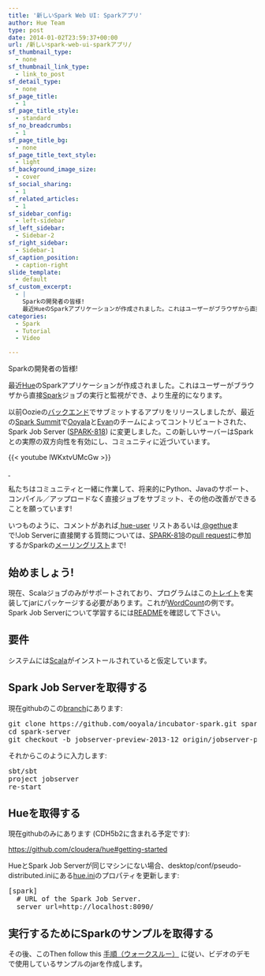 ```yaml
---
title: '新しいSpark Web UI: Sparkアプリ'
author: Hue Team
type: post
date: 2014-01-02T23:59:37+00:00
url: /新しいspark-web-ui-sparkアプリ/
sf_thumbnail_type:
  - none
sf_thumbnail_link_type:
  - link_to_post
sf_detail_type:
  - none
sf_page_title:
  - 1
sf_page_title_style:
  - standard
sf_no_breadcrumbs:
  - 1
sf_page_title_bg:
  - none
sf_page_title_text_style:
  - light
sf_background_image_size:
  - cover
sf_social_sharing:
  - 1
sf_related_articles:
  - 1
sf_sidebar_config:
  - left-sidebar
sf_left_sidebar:
  - Sidebar-2
sf_right_sidebar:
  - Sidebar-1
sf_caption_position:
  - caption-right
slide_template:
  - default
sf_custom_excerpt:
  - |
    Sparkの開発者の皆様!
    最近HueのSparkアプリケーションが作成されました。これはユーザーがブラウザから直接Sparkジョブの実行と監視...
categories:
  - Spark
  - Tutorial
  - Video

---
```

<p id="docs-internal-guid-4f124dbc-533c-5aa9-5a99-e29bb3080ee2">
  <span>Sparkの開発者の皆様!</span>
</p>

<span>最近<a href="https://gethue.com/">Hue</a>のSparkアプリケーションが作成されました。これはユーザーがブラウザから直接</span><span><a href="http://spark.incubator.apache.org/">Spark</a>ジョブの実行と監視ができ、より生産的になります。</span><span><br /> </span>

<span>以前Oozieの<a href="https://dl.dropboxusercontent.com/u/730827/cloudera/spark-app.png">バックエンド</a>でサブミットするアプリをリリースしましたが、最近の<a href="http://spark-summit.org/talk/chan-the-spark-job-server/">Spark Summit</a>で<a href="http://www.ooyala.com/">Ooyala</a>と<a href="https://github.com/velvia">Evan</a>のチームによってコントリビュートされた、Spark Job Server</span><span> (</span>[<span>SPARK-818</span>][1]<span>) に変更しました。この新しいサーバーはSparkとの実際の双方向性を有効にし、コミュニティに近づいています。</span>

{{< youtube lWKxtvUMcGw >}}

[<span> </span>][2]

私たちはコミュニティと一緒に作業して、将来的にPython、Javaのサポート、コンパイル／アップロードなく直接ジョブをサブミット、その他の改善ができることを願っています!

<span>いつものように、コメントがあれば</span>[<span> </span><span>hue-user</span>][3]<span> リストあるいは</span><span><a href="https://twitter.com/gethue"> </a></span><span><a href="https://twitter.com/gethue">@gethue</a>まで</span><span>!Job Serverに直接関する質問については、<a href="https://spark-project.atlassian.net/browse/SPARK-818">SPARK-818</a>の<a href="https://github.com/apache/incubator-spark/pull/222">pull request</a>に参加するかSparkの<a href="http://spark.incubator.apache.org/mailing-lists.html">メーリングリスト</a>まで!</span>

## <span>始めましょう!</span>

<span>現在、Scalaジョブのみがサポートされており、プログラムはこの</span><span><a href="https://github.com/ooyala/incubator-spark/blob/jobserver-preview-2013-12/jobserver/src/main/scala/spark.jobserver/SparkJob.scala#L6">トレイト</a>を実装してjarにパッケージする必要があります。これが</span><span><a href="https://github.com/ooyala/incubator-spark/blob/jobserver-preview-2013-12/jobserver/src/test/scala/spark.jobserver/WordCountExample.scala#L16">WordCount</a>の例です。Spark Job Serverについて学習するには</span><span><a href="https://github.com/ooyala/incubator-spark/tree/jobserver-preview-2013-12/jobserver#features">README</a>を確認して下さい。</span><span><br /> </span>

## <span>要件</span>

<span>システムには</span><span><a href="http://www.scala-lang.org/">Scala</a>がインストールされていると仮定しています。</span>

## <span>Spark Job Serverを取得する</span>

<span>現在githubのこの</span>[branch][4]にあります:

<pre class="code">git clone https://github.com/ooyala/incubator-spark.git spark-server
cd spark-server
git checkout -b jobserver-preview-2013-12 origin/jobserver-preview-2013-12</pre>

<span>それからこのように入力します:</span>

<pre class="code">sbt/sbt
project jobserver
re-start</pre>

## <span>Hueを取得する</span>

<span>現在githubのみにあります (CDH5b2に含まれる予定です):</span>

[<span>https://github.com/cloudera/hue#getting-started</span>][5]

<span>HueとSpark Job Serverが同じマシンにない場合、desktop/conf/pseudo-distributed.iniにある</span><span><a href="https://github.com/cloudera/hue/blob/master/desktop/conf.dist/hue.ini">hue.ini</a>のプロパティを更新します</span><span>:</span>

<pre class="code">[spark]
  # URL of the Spark Job Server.
  server_url=http://localhost:8090/</pre>

## <span>実行するためにSparkのサンプルを取得する</span>

<span>その後、このThen follow this </span>[<span>手順（ウォークスルー）</span>][6]<span> に従い、ビデオのデモで使用しているサンプルのjarを作成します。</span>

 [1]: https://spark-project.atlassian.net/browse/SPARK-818
 [2]: https://www.youtube.com/watch?v=lWKxtvUMcGw
 [3]: http://groups.google.com/a/cloudera.org/group/hue-user
 [4]: https://github.com/ooyala/incubator-spark/commits/jobserver-preview-2013-12
 [5]: https://github.com/cloudera/hue#getting-started
 [6]: https://github.com/ooyala/incubator-spark/tree/jobserver-preview-2013-12/jobserver#wordcountexample-walk-through